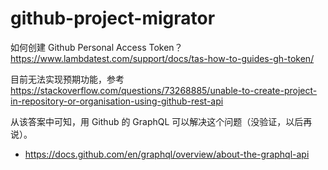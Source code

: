 # github-project-migrator

如何创建 Github Personal Access Token？
  https://www.lambdatest.com/support/docs/tas-how-to-guides-gh-token/

目前无法实现预期功能，参考 https://stackoverflow.com/questions/73268885/unable-to-create-project-in-repository-or-organisation-using-github-rest-api

从该答案中可知，用 Github 的 GraphQL 可以解决这个问题（没验证，以后再说）。
  - https://docs.github.com/en/graphql/overview/about-the-graphql-api
